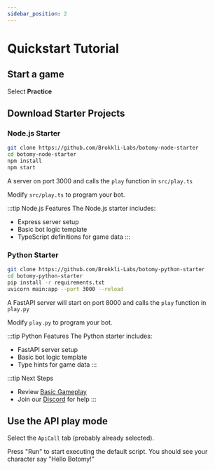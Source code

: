 ```yaml
---
sidebar_position: 2
---
```


# Quickstart Tutorial

## Start a game

Select **Practice**

## Download Starter Projects

### Node.js Starter

```bash
git clone https://github.com/Brokkli-Labs/botomy-node-starter
cd botomy-node-starter
npm install
npm start
```

A server on port 3000 and calls the `play` function in `src/play.ts`

Modify `src/play.ts` to program your bot.

:::tip Node.js Features
The Node.js starter includes:

- Express server setup
- Basic bot logic template
- TypeScript definitions for game data
  :::

### Python Starter

```bash
git clone https://github.com/Brokkli-Labs/botomy-python-starter
cd botomy-python-starter
pip install -r requirements.txt
uvicorn main:app --port 3000 --reload
```

A FastAPI server will start on port 8000 and calls the `play` function in `play.py`

Modify `play.py` to program your bot.

:::tip Python Features
The Python starter includes:

- FastAPI server setup
- Basic bot logic template
- Type hints for game data
  :::

:::tip Next Steps

- Review [Basic Gameplay](/docs/game-play/basic-gameplay)
- Join our [Discord](https://discord.gg/TTdkaA63zX) for help
  :::

## Use the API play mode

Select the `ApiCall` tab (probably already selected).

Press "Run" to start executing the default script. You should see your character say "Hello Botomy!"

